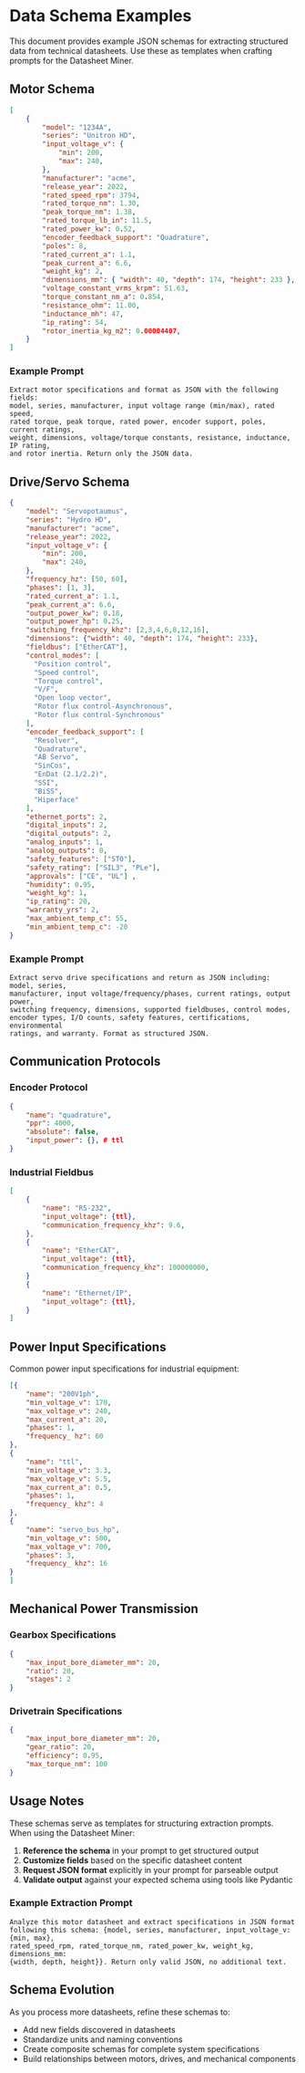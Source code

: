 # Data Schema Examples

This document provides example JSON schemas for extracting structured data from technical datasheets. Use these as templates when crafting prompts for the Datasheet Miner.

## Motor Schema

```json
[
    {
        "model": "1234A",
        "series": "Unitron HD",
        "input_voltage_v": {
            "min": 200,
            "max": 240,
        },
        "manufacturer": "acme",
        "release_year": 2022,
        "rated_speed_rpm": 3794,
        "rated_torque_nm": 1.30,
        "peak_torque_nm": 1.38,
        "rated_torque_lb_in": 11.5,
        "rated_power_kw": 0.52,
        "encoder_feedback_support": "Quadrature",
        "poles": 8,
        "rated_current_a": 1.1,
        "peak_current_a": 6.6,
        "weight_kg": 2,
        "dimensions_mm": { "width": 40, "depth": 174, "height": 233 },
        "voltage_constant_vrms_krpm": 51.63,
        "torque_constant_nm_a": 0.854,
        "resistance_ohm": 11.00,
        "inductance_mh": 47,
        "ip_rating": 54,
        "rotor_inertia_kg_m2": 0.00004407,
    }
]
```

### Example Prompt

```
Extract motor specifications and format as JSON with the following fields:
model, series, manufacturer, input voltage range (min/max), rated speed,
rated torque, peak torque, rated power, encoder support, poles, current ratings,
weight, dimensions, voltage/torque constants, resistance, inductance, IP rating,
and rotor inertia. Return only the JSON data.
```

## Drive/Servo Schema

```json
{
    "model": "Servopotaumus",
    "series": "Hydro HD",
    "manufacturer": "acme",
    "release_year": 2022,
    "input_voltage_v": {
        "min": 200,
        "max": 240,
    },
    "frequency_hz": [50, 60],
    "phases": [1, 3], 
    "rated_current_a": 1.1,
    "peak_current_a": 6.6,
    "output_power_kw": 0.18,
    "output_power_hp": 0.25,
    "switching_frequency_khz": [2,3,4,6,8,12,16],
    "dimensions": {"width": 40, "depth": 174, "height": 233},
    "fieldbus": ["EtherCAT"],
    "control_modes": [
      "Position control",
      "Speed control",
      "Torque control",
      "V/F",
      "Open loop vector",
      "Rotor flux control-Asynchronous",
      "Rotor flux control-Synchronous"
    ],
    "encoder_feedback_support": [
      "Resolver",
      "Quadrature",
      "AB Servo",
      "SinCos",
      "EnDat (2.1/2.2)",
      "SSI",
      "BiSS",
      "Hiperface"
    ],
    "ethernet_ports": 2,
    "digital_inputs": 2,
    "digital_outputs": 2,
    "analog_inputs": 1,
    "analog_outputs": 0,
    "safety_features": ["STO"],
    "safety_rating": ["SIL3", "PLe"],
    "approvals": ["CE", "UL"] ,
    "humidity": 0.95,
    "weight_kg": 1,
    "ip_rating": 20,
    "warranty_yrs": 2,
    "max_ambient_temp_c": 55,
    "min_ambient_temp_c": -20
}
```

### Example Prompt

```
Extract servo drive specifications and return as JSON including: model, series,
manufacturer, input voltage/frequency/phases, current ratings, output power,
switching frequency, dimensions, supported fieldbuses, control modes,
encoder types, I/O counts, safety features, certifications, environmental
ratings, and warranty. Format as structured JSON.
```

## Communication Protocols

### Encoder Protocol

```json
{
    "name": "quadrature",
    "ppr": 4000,
    "absolute": false,
    "input_power": {}, # ttl 
}
```

### Industrial Fieldbus

```json
[
    {
        "name": "RS-232",
        "input_voltage": {ttl},
        "communication_frequency_khz": 9.6,
    },
    {
        "name": "EtherCAT",
        "input_voltage": {ttl},
        "communication_frequency_khz": 100000000,
    }
    {
        "name": "Ethernet/IP",
        "input_voltage": {ttl},
    }
]
```

## Power Input Specifications

Common power input specifications for industrial equipment:

```json
[{
    "name": "200V1ph",
    "min_voltage_v": 170,
    "max_voltage_v": 240,
    "max_current_a": 20,
    "phases": 1,
    "frequency_ hz": 60
},
{
    "name": "ttl",
    "min_voltage_v": 3.3,
    "max_voltage_v": 5.5,
    "max_current_a": 0.5,
    "phases": 1,
    "frequency_ khz": 4
},
{
    "name": "servo_bus_hp",
    "min_voltage_v": 500,
    "max_voltage_v": 700,
    "phases": 3,
    "frequency_ khz": 16 
}
]
```

## Mechanical Power Transmission

### Gearbox Specifications

```json
{
    "max_input_bore_diameter_mm": 20,
    "ratio": 20,
    "stages": 2
}
```

### Drivetrain Specifications

```json
{
    "max_input_bore_diameter_mm": 20,
    "gear_ratio": 20,
    "efficiency": 0.95,
    "max_torque_nm": 100
}
```

## Usage Notes

These schemas serve as templates for structuring extraction prompts. When using the Datasheet Miner:

1. **Reference the schema** in your prompt to get structured output
2. **Customize fields** based on the specific datasheet content
3. **Request JSON format** explicitly in your prompt for parseable output
4. **Validate output** against your expected schema using tools like Pydantic

### Example Extraction Prompt

```
Analyze this motor datasheet and extract specifications in JSON format
following this schema: {model, series, manufacturer, input_voltage_v: {min, max},
rated_speed_rpm, rated_torque_nm, rated_power_kw, weight_kg, dimensions_mm:
{width, depth, height}}. Return only valid JSON, no additional text.
```

## Schema Evolution

As you process more datasheets, refine these schemas to:
- Add new fields discovered in datasheets
- Standardize units and naming conventions
- Create composite schemas for complete system specifications
- Build relationships between motors, drives, and mechanical components
